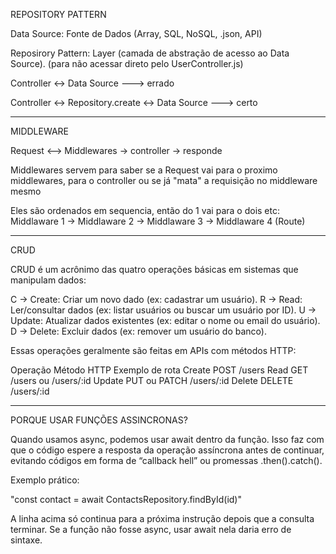 REPOSITORY PATTERN

Data Source: Fonte de Dados (Array, SQL, NoSQL, .json, API)

Reposirory Pattern: Layer (camada de abstração de acesso ao Data Source).
(para não acessar direto pelo UserController.js)

Controller <-> Data Source ---> errado

Controller <-> Repository.create <-> Data Source ---> certo

-----------------------------------------------------------------------------------------------
MIDDLEWARE

Request <--> Middlewares -> controller -> responde

Middlewares servem para saber se a Request vai para o proximo  middlewares, para o controller ou se já "mata" a requisição no middleware mesmo

Eles são ordenados em sequencia, então do 1 vai para o dois etc: Middlaware 1 -> Middlaware 2 -> Middlaware 3 -> Middlaware 4 (Route)

-----------------------------------------------------------------------------------------------
CRUD

CRUD é um acrônimo das quatro operações básicas em sistemas que manipulam dados:

C → Create: Criar um novo dado (ex: cadastrar um usuário).
R → Read: Ler/consultar dados (ex: listar usuários ou buscar um usuário por ID).
U → Update: Atualizar dados existentes (ex: editar o nome ou email do usuário).
D → Delete: Excluir dados (ex: remover um usuário do banco).

Essas operações geralmente são feitas em APIs com métodos HTTP:

Operação	           Método HTTP	             Exemplo de rota
Create	               POST	                     /users
Read	               GET	                     /users ou /users/:id
Update	               PUT ou PATCH	             /users/:id
Delete	               DELETE	                 /users/:id

------------------------------------------------------------------------------------------------
PORQUE USAR FUNÇÕES ASSINCRONAS?

Quando usamos async, podemos usar await dentro da função. Isso faz com que o código espere a resposta da operação assíncrona antes de continuar, evitando códigos em forma de “callback hell” ou promessas .then().catch().

Exemplo prático:

"const contact = await ContactsRepository.findById(id)"

A linha acima só continua para a próxima instrução depois que a consulta terminar.
Se a função não fosse async, usar await nela daria erro de sintaxe.
